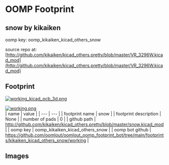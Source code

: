 # OOMP Footprint  
## snow  by kikaiken  
  
oomp key: oomp_kikaiken_kicad_others_snow  
  
source repo at: [http://github.com/kikaiken/kicad_others.pretty/blob/master/VR_3296W.kicad_mod](http://github.com/kikaiken/kicad_others.pretty/blob/master/VR_3296W.kicad_mod)  
## Footprint  
  
[![working_kicad_pcb_3d.png](working_kicad_pcb_3d_600.png)](working_kicad_pcb_3d.png)  
  
[![working.png](working_600.png)](working.png)  
| name | value | 
| --- | --- | 
| footprint name | snow | 
| footprint description | None | 
| number of pads | 0 | 
| github path | http://github.com/kikaiken/kicad_others.pretty/blob/master/snow.kicad_mod | 
| oomp key | oomp_kikaiken_kicad_others_snow | 
| oomp bot github | https://github.com/oomlout/oomlout_oomp_footprint_bot/tree/main/footprints/kikaiken_kicad_others_snow/working | 
## Images  
